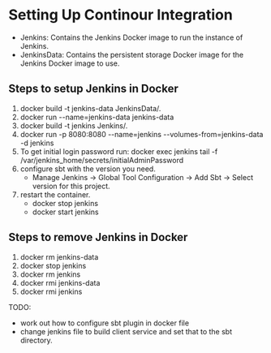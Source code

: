 # Setting Up Continour Integration
- Jenkins: Contains the Jenkins Docker image to run the instance of Jenkins. 
- JenkinsData: Contains the persistent storage Docker image for the Jenkins Docker image to use. 

## Steps to setup Jenkins in Docker
1. docker build -t jenkins-data JenkinsData/.
2. docker run --name=jenkins-data jenkins-data
3. docker build -t jenkins Jenkins/.
4. docker run -p 8080:8080 --name=jenkins --volumes-from=jenkins-data -d jenkins
5. To get initial login password run: docker exec jenkins tail -f /var/jenkins_home/secrets/initialAdminPassword 
6. configure sbt with the version you need. 
    - Manage Jenkins -> Global Tool Configuration -> Add Sbt -> Select version for this project.
7. restart the container. 
    - docker stop jenkins
    - docker start jenkins

## Steps to remove Jenkins in Docker
1. docker rm jenkins-data
2. docker stop jenkins
3. docker rm jenkins 
4. docker rmi jenkins-data
5. docker rmi jenkins 


TODO:
- work out how to configure sbt plugin in docker file 
- change jenkins file to build client service and set that to the sbt directory. 


